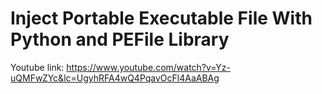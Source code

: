 # Inject Portable Executable File With Python and PEFile Library
 Youtube link: https://www.youtube.com/watch?v=Yz-uQMFwZYc&lc=UgyhRFA4wQ4PqavOcFl4AaABAg
